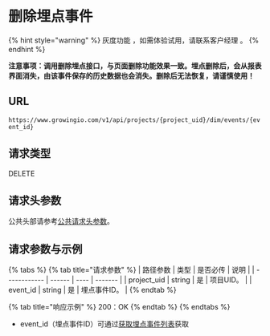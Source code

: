 # 删除埋点事件

{% hint style="warning" %}
灰度功能 ，如需体验试用，请联系客户经理 。
{% endhint %}

**注意事项：调用删除埋点接口，与页面删除功能效果一致。埋点删除后，会从报表界面消失，由该事件保存的历史数据也会消失。删除后无法恢复，请谨慎使用！**

## URL

`https://www.growingio.com/v1/api/projects/{project_uid}/dim/events/{event_id}`

## 请求类型

DELETE

## 请求头参数

公共头部请参考[公共请求头参数](../authenticate.md)。

## 请求参数与示例

{% tabs %}
{% tab title="请求参数" %}
| 路径参数         | 类型     | 是否必传 | 说明      |
| ------------ | ------ | ---- | ------- |
| project\_uid | string | 是    | 项目UID。  |
| event\_id    | string | 是    | 埋点事件ID。 |
{% endtab %}

{% tab title="响应示例" %}
200：OK
{% endtab %}
{% endtabs %}

* event\_id（埋点事件ID）可通过[获取埋点事件列表](getevent.md)获取
